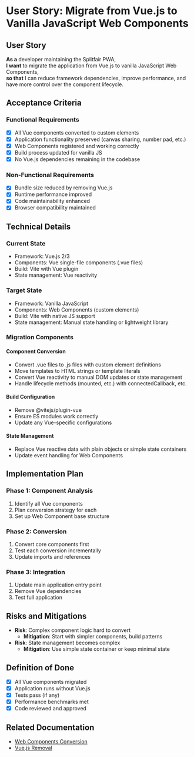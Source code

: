 # User Story: Migrate from Vue.js to Vanilla JavaScript Web Components

## User Story

**As a** developer maintaining the Splitfair PWA,  
**I want** to migrate the application from Vue.js to vanilla JavaScript Web Components,  
**so that** I can reduce framework dependencies, improve performance, and have more control over the component lifecycle.

## Acceptance Criteria

### Functional Requirements

- [x] All Vue components converted to custom elements
- [x] Application functionality preserved (canvas sharing, number pad, etc.)
- [x] Web Components registered and working correctly
- [x] Build process updated for vanilla JS
- [x] No Vue.js dependencies remaining in the codebase

### Non-Functional Requirements

- [x] Bundle size reduced by removing Vue.js
- [x] Runtime performance improved
- [x] Code maintainability enhanced
- [x] Browser compatibility maintained

## Technical Details

### Current State

- Framework: Vue.js 2/3
- Components: Vue single-file components (.vue files)
- Build: Vite with Vue plugin
- State management: Vue reactivity

### Target State

- Framework: Vanilla JavaScript
- Components: Web Components (custom elements)
- Build: Vite with native JS support
- State management: Manual state handling or lightweight library

### Migration Components

#### Component Conversion

- Convert .vue files to .js files with custom element definitions
- Move templates to HTML strings or template literals
- Convert Vue reactivity to manual DOM updates or state management
- Handle lifecycle methods (mounted, etc.) with connectedCallback, etc.

#### Build Configuration

- Remove @vitejs/plugin-vue
- Ensure ES modules work correctly
- Update any Vue-specific configurations

#### State Management

- Replace Vue reactive data with plain objects or simple state containers
- Update event handling for Web Components

## Implementation Plan

### Phase 1: Component Analysis

1. Identify all Vue components
2. Plan conversion strategy for each
3. Set up Web Component base structure

### Phase 2: Conversion

1. Convert core components first
2. Test each conversion incrementally
3. Update imports and references

### Phase 3: Integration

1. Update main application entry point
2. Remove Vue dependencies
3. Test full application

## Risks and Mitigations

- **Risk**: Complex component logic hard to convert
  - **Mitigation**: Start with simpler components, build patterns
- **Risk**: State management becomes complex
  - **Mitigation**: Use simple state container or keep minimal state

## Definition of Done

- [x] All Vue components migrated
- [x] Application runs without Vue.js
- [x] Tests pass (if any)
- [x] Performance benchmarks met
- [x] Code reviewed and approved

## Related Documentation

- [Web Components Conversion](./web-components-conversion.md)
- [Vue.js Removal](./remove-vue-js-user-story.md)

